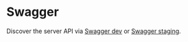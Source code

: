 # Swagger

Discover the server API via [Swagger dev](https://server.dev.feedzback.znk.io/swagger) or [Swagger staging](https://server.staging.feedzback.znk.io/swagger).
